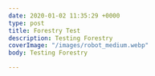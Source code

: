 ```yaml
---
date: 2020-01-02 11:35:29 +0000
type: post
title: Forestry Test
description: Testing Forestry
coverImage: "/images/robot_medium.webp"
body: Testing Forestry

---
```


